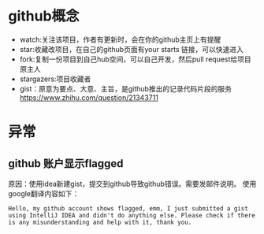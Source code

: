 # github概念
- watch:关注该项目，作者有更新时，会在你的github主页上有提醒
- star:收藏改项目，在自己的github页面有your starts 链接，可以快速进入
- fork:复制一份项目到自己hub空间，可以自己开发，然后pull request给项目原主人
- stargazers:项目收藏者
- gist：原意为要点、大意、主旨，是github推出的记录代码片段的服务
https://www.zhihu.com/question/21343711

# 异常
## github 账户显示flagged
原因：使用idea新建gist，提交到github导致github错误。需要发邮件说明。
使用google翻译内容如下：
```
Hello, my github account shows flagged, emm, I just submitted a gist using IntelliJ IDEA and didn't do anything else. Please check if there is any misunderstanding and help with it, thank you.
```